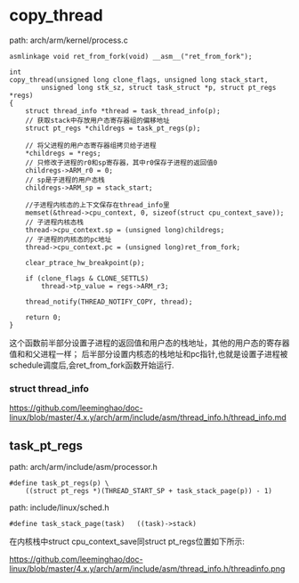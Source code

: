 copy_thread
========================================

path: arch/arm/kernel/process.c
```
asmlinkage void ret_from_fork(void) __asm__("ret_from_fork");

int
copy_thread(unsigned long clone_flags, unsigned long stack_start,
        unsigned long stk_sz, struct task_struct *p, struct pt_regs *regs)
{
    struct thread_info *thread = task_thread_info(p);
    // 获取stack中存放用户态寄存器组的偏移地址
    struct pt_regs *childregs = task_pt_regs(p);

    // 将父进程的用户态寄存器组拷贝给子进程
    *childregs = *regs;
    // 只修改子进程的r0和sp寄存器，其中r0保存子进程的返回值0
    childregs->ARM_r0 = 0;
    // sp是子进程的用户态栈
    childregs->ARM_sp = stack_start;

    //子进程内核态的上下文保存在thread_info里
    memset(&thread->cpu_context, 0, sizeof(struct cpu_context_save));
    // 子进程内核态栈
    thread->cpu_context.sp = (unsigned long)childregs;
    // 子进程的内核态的pc地址
    thread->cpu_context.pc = (unsigned long)ret_from_fork;

    clear_ptrace_hw_breakpoint(p);

    if (clone_flags & CLONE_SETTLS)
        thread->tp_value = regs->ARM_r3;

    thread_notify(THREAD_NOTIFY_COPY, thread);

    return 0;
}
```

这个函数前半部分设置子进程的返回值和用户态的栈地址，其他的用户态的寄存器值和和父进程一样；
后半部分设置内核态的栈地址和pc指针,也就是设置子进程被schedule调度后,会ret_from_fork函数开始运行.

### struct thread_info

https://github.com/leeminghao/doc-linux/blob/master/4.x.y/arch/arm/include/asm/thread_info.h/thread_info.md

task_pt_regs
----------------------------------------

path: arch/arm/include/asm/processor.h
```
#define task_pt_regs(p) \
	((struct pt_regs *)(THREAD_START_SP + task_stack_page(p)) - 1)
```

path: include/linux/sched.h
```
#define task_stack_page(task)	((task)->stack)
```

在内核栈中struct cpu_context_save同struct pt_regs位置如下所示:

https://github.com/leeminghao/doc-linux/blob/master/4.x.y/arch/arm/include/asm/thread_info.h/threadinfo.png
